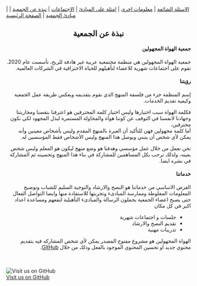 
| [ الاسئلة الشائعة](https://amateursanonymous.github.io/faq) | [ معلومات اخرى](https://amateursanonymous.github.io/#) | [   امثلة على المبادئ](https://amateursanonymous.github.io/about-us) | [ الاجتماعات](https://amateursanonymous.github.io/meetings) | [ نبذة عن الجمعية](https://amateursanonymous.github.io/principles-examples) |  [ مبادئ الجمعية](https://amateursanonymous.github.io/principles) | [  الصفحة الرئيسية](https://amateursanonymous.github.io)
## <center> نبذة عن الجمعية </center>

<div dir="rtl">

<h4>جمعية الهواة المجهولين</h4>
<p>
جمعية الهواة المجهولين هي منظمة مجتمعية عربية غير هادفة للربح، تأسست عام 2020. تقوم على اجتماعات شهرية للاعضاء لتأهيلهم للحياة الاحترافية في الشركات العالمية.
</p>

<h4>رؤيتنا</h4>
<p>
إسم المنظمة جزء من فلسفة المنهج الذي نقوم بتقديمه ويعكس طريقة عمل الجمعية وكيفية تقديم الخدمات.
</p>
<p>
فكلمة الهواة سبب اختيارها وليس اختيار كلمة المحترفين هو اعترفنا بنقصنا ومحاربتنا وجهادنا لانفسنا في التوقف عن كوننا هواة والمحاولة المستمرة لبذل المجهود لكي نكون محترفين،<br>
أما كلمة مجهولين فهي للتأكيد أن العبرة بالمنهج المقدم وليس بأشخاص معينين وأنه يمكن لأي شخص أن يتبني ويوصل هذا المنهج وليس الأشخاص فقط المؤسسين له.
</p>
<p>
نحن نعمل من خلال عمل مؤسسي وهدفنا هو وضع منهج ليكون هو المعلم وليس شخص بعينه، ولذلك نرحب بكل المساهمين للمشاركة في بناء هذا المنهج وتحسينه ثم المشاركة في نشره ايضا.
</p>

<h4>خدماتنا</h4>
<p>
الغرض الاساسي من خدماتنا هو النصح والارشاد والتوجية السليم للشباب وتوضيح المعلومات المغلوطة وممارسة المبادىء وتجربتها للاستفادة منها
وايضا التواصل الفعال حتى يصبح اعضاء الجمعية يحملون الرسالة والمبادىء التأهيلية لنفعهم ومساعدة اعداد اكبر في كل مكان
</p>
<ul>
    <li>جلسات و اجتماعات شهرية</li>
    <li>تقديم النصح والارشاد</li>
    <li>تدريبات مهنية</li>
</ul>

<p>
الهواة المجهولين هو مشروع مفتوح المصدر يمكن لأي شخص المشاركه فيه بتقديم محتوي جديد او تحسين المحتوي الموجود بالفعل وذلك من خلال <a href="https://github.com/amateursanonymous/amateursanonymous.github.io">GitHub</a>.
</p>

</div>


<br><br>
![Visit us on GitHub](https://raw.githubusercontent.com/amateursanonymous/amateursanonymous.github.io/main/assets/GitHub-logo-100.png)<br>
[Visit us on GitHub](https://github.com/amateursanonymous/amateursanonymous.github.io)

